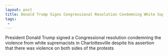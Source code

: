 ```yaml
---
layout: post
title: Donald Trump Signs Congressional Resolution Condemning White Supremacists in Charlottesville
tags:
 -
---
```

President Donald Trump signed a Congressional resolution condemning the violence from white supremacists in Charlottesville  despite his assertion that there was violence on both sides of the protests
